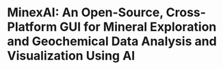 # MinexAI: An Open-Source, Cross-Platform GUI for Mineral Exploration and Geochemical Data Analysis and Visualization Using AI
